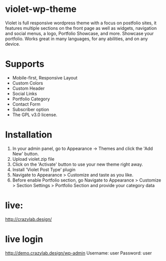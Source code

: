 # violet-wp-theme
Violet is full responsive wordpress theme with a focus on postfolio sites, it features multiple sections on the front page as well as widgets, navigation and social menus, a logo, Portfolio Showcase, and more. Showcase your portfolio. Works great in many languages, for any abilities, and on any device.

# Supports
* Mobile-first, Responsive Layout
* Custom Colors
* Custom Header
* Social Links
* Portfolio Category
* Contact Form
* Subscriber option
* The GPL v3.0 license.

# Installation

1. In your admin panel, go to Appearance -> Themes and click the 'Add New' button.
2. Upload violet.zip file
3. Click on the 'Activate' button to use your new theme right away.
4. Install 'Violet Post Type' plugin
5. Navigate to Appearance > Customize and taste as you like.
6. Before enable Portfolio section, go Navigate to Appearance > Customize > Section Settings > Portfolio Section and provide your category data

# live: 
http://crazylab.design/

# live login
http://demo.crazylab.design/wp-admin
Username: user
Password: user
